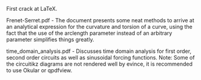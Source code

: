 First crack at LaTeX.

Frenet-Serret.pdf - The document presents some neat methods to arrive at an analytical
expression for the curvature and torsion of a curve, using the fact that the use of the
arclength parameter instead of an arbitrary parameter simplifies things greatly.

time_domain_analysis.pdf - Discusses time domain analysis for first order, second order 
circuits as well as sinusoidal forcing functions.
Note: Some of the circuitikz diagrams are not rendered well by evince, it is recommended
to use Okular or qpdfview.
